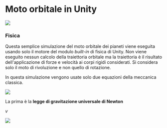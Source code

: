 # Moto orbitale in Unity

![](https://dl.dropboxusercontent.com/s/ziekoxun8flpd8o/diagram3.png?dl=1)

### Fisica
Questa semplice simulazione del moto orbitale dei pianeti viene eseguita usando solo il motore del modulo _built-in_ di fisica di Unity. Non viene eseguito nessun calcolo della traiettoria orbitale ma la traiettoria è il risultato dell'applicazione di forze e velocità ai corpi rigidi considerati. Si considera solo il moto di rivoluzione e non quello di rotazione.

In questa simulazione vengono usate solo due equazioni della meccanica classica.

![](https://dl.dropboxusercontent.com/s/ziekoxun8flpd8o/diagram3.png?dl=1)

La prima è la **legge di gravitazione universale di Newton**

$v$

![](https://dl.dropboxusercontent.com/s/ziekoxun8flpd8o/diagram3.png?dl=1)
